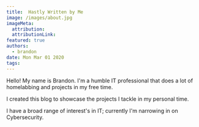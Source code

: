 ```yaml
---
title:  Hastly Written by Me
image: /images/about.jpg
imageMeta:
  attribution:
  attributionLink:
featured: true
authors:
  - brandon
date: Mon Mar 01 2020
tags:
---
```


Hello! My name is Brandon. I'm a humble IT professional that does a lot of homelabbing and projects in my free time.

I created this blog to showcase the projects I tackle in my personal time. 

I have a broad range of interest's in IT; currently I'm narrowing in on Cybersecurity. 


